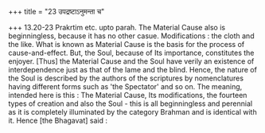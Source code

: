 +++
title = "23 उपद्रष्टाऽनुमन्ता च"

+++
13.20-23 Prakrtim etc. upto parah. The Material Cause also is
beginningless, because it has no other casue. Modifications : the cloth
and the like. What is known as Material Cause is the basis for the
process of cause-and-effect. But, the Soul, because of Its importance,
constitutes the enjoyer. \[Thus\] the Material Cause and the Soul have
verily an existence of interdependence just as that of the lame and the
blind. Hence, the nature of the Soul is described by the authors of the
scriptures by nomenclatures having different forms such as 'the
Spectator' and so on. The meaning, intended here is this : The Material
Cause, Its modifications, the fourteen types of creation and also the
Soul - this is all beginningless and perennial as it is completely
illuminated by the category Brahman and is identical with it. Hence
\[the Bhagavat\] said :
